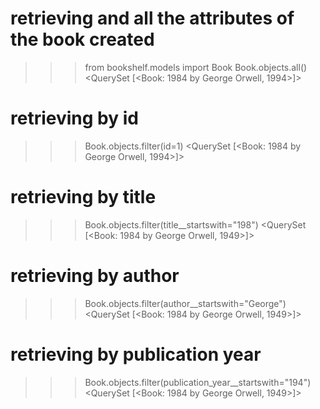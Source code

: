 # retrieving and all the attributes of the book created
>>> from bookshelf.models import Book
>>> Book.objects.all()
<QuerySet [<Book:  1984 by George Orwell, 1994>]>

# retrieving by id 
>>> Book.objects.filter(id=1)
<QuerySet [<Book:  1984 by George Orwell, 1994>]>

# retrieving by title 
>>> Book.objects.filter(title__startswith="198")
<QuerySet [<Book:  1984 by George Orwell, 1949>]>

# retrieving by author 
>>> Book.objects.filter(author__startswith="George")
<QuerySet [<Book:  1984 by George Orwell, 1949>]>

# retrieving by publication year 
>>> Book.objects.filter(publication_year__startswith="194")
<QuerySet [<Book:  1984 by George Orwell, 1949>]>